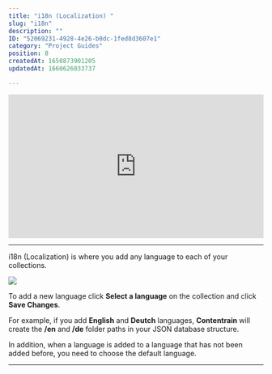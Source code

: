 ```yaml
---
title: "i18n (Localization) "
slug: "i18n"
description: ""
ID: "52069231-4928-4e26-b0dc-1fed8d3607e1"
category: "Project Guides"
position: 8
createdAt: 1650873901205
updatedAt: 1660626033737

---
```

<iframe style="aspect-ratio:16 / 9; width:100%;" src="https://www.youtube.com/embed/2RXsuA-V6bM" title="YouTube video player" frameborder="0" allow="accelerometer; autoplay; clipboard-write; encrypted-media; gyroscope; picture-in-picture" allowfullscreen></iframe>

---

i18n (Localization) is where you add any language to each of your collections.

![](https://imagedelivery.net/yx26LyQGM_miwnGU8RnEaw/a7a6fe3c-32a9-4a03-a153-880ddddb6900/public)

To add a new language click **Select a language** on the collection and click **Save Changes**.

For example, if you add **English** and **Deutch** languages, **Contentrain** will create the **/en** and **/de** folder paths in your JSON database structure.

<alert type="info">

In addition, when a language is added to a language that has not been added before, you need to choose the default language.

<alert>

---